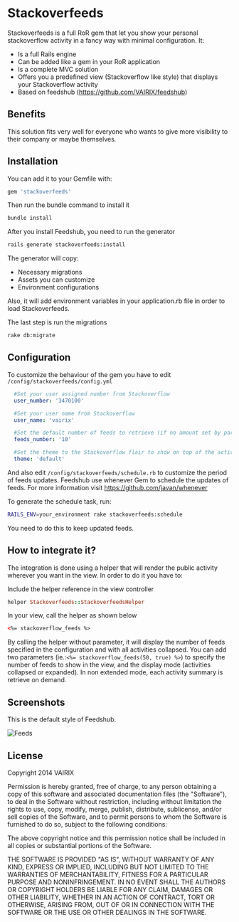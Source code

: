# Stackoverfeeds

Stackoverfeeds is a full RoR gem that let you show your personal stackoverflow activity in a fancy way with minimal configuration. It:

* Is a full Rails engine
* Can be added like a gem in your RoR application
* Is a complete MVC solution
* Offers you a predefined view (Stackoverflow like style) that displays your Stackoverflow activity
* Based on feedshub (https://github.com/VAIRIX/feedshub)

## Benefits

This solution fits very well for everyone who wants to give more visibility to their company or maybe themselves.

## Installation

You can add it to your Gemfile with:

```ruby
gem 'stackoverfeeds'
```

Then run the bundle command to install it

```bash
bundle install
```

After you install Feedshub, you need to run the generator

```bash
rails generate stackoverfeeds:install
```

The generator will copy:

* Necessary migrations
* Assets you can customize
* Environment configurations

Also, it will add environment variables in your application.rb file in order to load Stackoverfeeds.

The last step is run the migrations

```bash
rake db:migrate
```

## Configuration

To customize the behaviour of the gem you have to edit ```/config/stackoverfeeds/config.yml```
```yaml
  #Set your user assigned number from Stackoverflow
  user_number: '3470100'

  #Set your user name from Stackoverflow
  user_name: 'vairix'

  #Set the default number of feeds to retrieve (if no amount set by parameter)
  feeds_number: '10'

  #Set the theme to the Stackoverflow flair to show on top of the activities
  theme: 'default'
```
And also edit ```/config/stackoverfeeds/schedule.rb``` to customize the period of feeds updates.
Feedshub use whenever Gem to schedule the updates of feeds. For more information visit <https://github.com/javan/whenever>


To generate the schedule task, run:

```bash
RAILS_ENV=your_environment rake stackoverfeeds:schedule
```

You need to do this to keep updated feeds.

## How to integrate it?

The integration is done using a helper that will render the public activity wherever you want in the view.
In order to do it you have to:

Include the helper reference in the view controller
```ruby
helper Stackoverfeeds::StackoverfeedsHelper
```

In your view, call the helper as shown below

```html
<%= stackoverflow_feeds %>
```

By calling the helper without parameter, it will display the number of feeds specified in the configuration and with all activities collapsed. You can add two parameters (ie.:```<%= stackoverflow_feeds(50, true) %>```) to specify the number of feeds to show in the view, and the display mode (activities collapsed or expanded). In non extended mode, each activity summary is retrieve on demand.

## Screenshots

This is the default style of Feedshub.

![Feeds](http://vairix.com/assets/stackoverfeeds.png)


## License

Copyright 2014 VAIRIX

Permission is hereby granted, free of charge, to any person obtaining
a copy of this software and associated documentation files (the
"Software"), to deal in the Software without restriction, including
without limitation the rights to use, copy, modify, merge, publish,
distribute, sublicense, and/or sell copies of the Software, and to
permit persons to whom the Software is furnished to do so, subject to
the following conditions:

The above copyright notice and this permission notice shall be
included in all copies or substantial portions of the Software.

THE SOFTWARE IS PROVIDED "AS IS", WITHOUT WARRANTY OF ANY KIND,
EXPRESS OR IMPLIED, INCLUDING BUT NOT LIMITED TO THE WARRANTIES OF
MERCHANTABILITY, FITNESS FOR A PARTICULAR PURPOSE AND
NONINFRINGEMENT. IN NO EVENT SHALL THE AUTHORS OR COPYRIGHT HOLDERS BE
LIABLE FOR ANY CLAIM, DAMAGES OR OTHER LIABILITY, WHETHER IN AN ACTION
OF CONTRACT, TORT OR OTHERWISE, ARISING FROM, OUT OF OR IN CONNECTION
WITH THE SOFTWARE OR THE USE OR OTHER DEALINGS IN THE SOFTWARE.